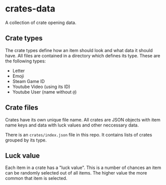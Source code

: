 # crates-data
A collection of crate opening data.

## Crate types
The crate types define how an item should look and what data it should have. All files are contained in a directory which defines its type. These are the following types:

- Letter
- Emoji
- Steam Game ID
- Youtube Video (using its ID)
- Youtube User (name without `@`)

## Crate files
Crates have its own unique file name. All crates are JSON objects with item name keys and data with luck values and other neccessary data.

There is an `crates/index.json` file in this repo. It contains lists of crates grouped by its type.

## Luck value
Each item in a crate has a "luck value". This is a number of chances an item can be randomly selected out of all items. The higher value the more common that item is selected.